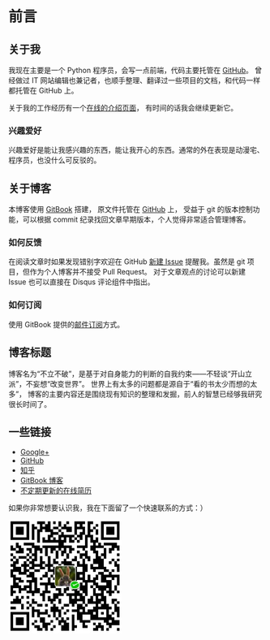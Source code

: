 # 前言

## 关于我

我现在主要是一个 Python 程序员，会写一点前端，代码主要托管在
[GitHub](https://github.com/kxxoling)。
曾经做过 IT 网站编辑也兼记者，也顺手整理、翻译过一些项目的文档，和代码一样都托管在 GitHub 上。

关于我的工作经历有一个[在线的介绍页面](http://gh.windrunner.info/resume/)，
有时间的话我会继续更新它。

### 兴趣爱好

兴趣爱好是能让我感兴趣的东西，能让我开心的东西。通常的外在表现是动漫宅、程序员，也没什么可反驳的。


## 关于博客

本博客使用 [GitBook](https://www.gitbook.com/book/kxxoling/blog/) 搭建，
原文件托管在 [GitHub](https://github.com/kxxoling/blog) 上，
受益于 git 的版本控制功能，可以根据 commit 纪录找回文章早期版本，个人觉得非常适合管理博客。

### 如何反馈

在阅读文章时如果发现错别字欢迎在 GitHub
[新建 Issue](https://github.com/kxxoling/blog/issues/new) 提醒我。虽然是 git
项目，但作为个人博客并不接受 Pull Request。
对于文章观点的讨论可以新建 Issue 也可以直接在 Disqus 评论组件中指出。

### 如何订阅

使用 GitBook 提供的[邮件订阅](https://www.gitbook.com/book/kxxoling/blog/details)方式。


## 博客标题

博客名为“不立不破”，是基于对自身能力的判断的自我约束——不轻谈“开山立派”，不妄想“改变世界”。
世界上有太多的问题都是源自于“看的书太少而想的太多”，
博客的主要内容还是围绕现有知识的整理和发掘，前人的智慧已经够我研究很长时间了。


## 一些链接

* [Google+](https://plus.google.com/110933537774298503345)
* [GitHub](https://github.com/kxxoling)
* [知乎](http://www.zhihu.com/people/kxxoling)
* [GitBook 博客](http://blog.windrunner.info/)
* [不定期更新的在线简历](http://gh.windrunner.info/resume/)

如果你非常想要认识我，我在下面留了一个快速联系的方式：）

![我的微信钱包](/images/me/wechat-pay.png)

